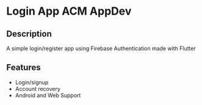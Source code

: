 # Login App ACM AppDev

## Description
A simple login/register app using Firebase Authentication made with Flutter

## Features
- Login/signup
- Account recovery
- Android and Web Support
